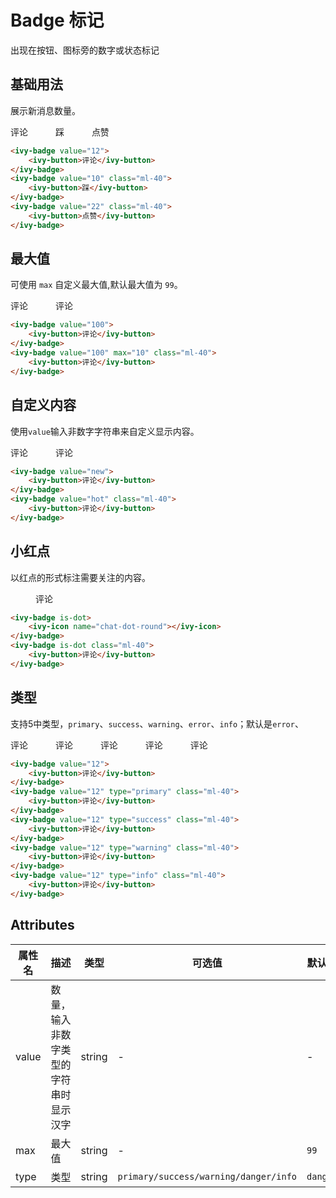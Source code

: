# Badge 标记

出现在按钮、图标旁的数字或状态标记

## 基础用法

展示新消息数量。

<ivy-badge value="12">
    <ivy-button>评论</ivy-button>
</ivy-badge>
<ivy-badge value="10" class="ml-40">
    <ivy-button>踩</ivy-button>
</ivy-badge>
<ivy-badge value="22" class="ml-40">
    <ivy-button>点赞</ivy-button>
</ivy-badge>

```html
<ivy-badge value="12">
    <ivy-button>评论</ivy-button>
</ivy-badge>
<ivy-badge value="10" class="ml-40">
    <ivy-button>踩</ivy-button>
</ivy-badge>
<ivy-badge value="22" class="ml-40">
    <ivy-button>点赞</ivy-button>
</ivy-badge>
```

## 最大值

可使用 `max` 自定义最大值,默认最大值为 `99`。

<ivy-badge value="100">
    <ivy-button>评论</ivy-button>
</ivy-badge>
<ivy-badge value="100" max="10" class="ml-40">
    <ivy-button>评论</ivy-button>
</ivy-badge>

```html
<ivy-badge value="100">
    <ivy-button>评论</ivy-button>
</ivy-badge>
<ivy-badge value="100" max="10" class="ml-40">
    <ivy-button>评论</ivy-button>
</ivy-badge>
```

## 自定义内容

使用`value`输入非数字字符串来自定义显示内容。

<ivy-badge value="new">
    <ivy-button>评论</ivy-button>
</ivy-badge>
<ivy-badge value="hot" class="ml-40">
    <ivy-button>评论</ivy-button>
</ivy-badge>

```html
<ivy-badge value="new">
    <ivy-button>评论</ivy-button>
</ivy-badge>
<ivy-badge value="hot" class="ml-40">
    <ivy-button>评论</ivy-button>
</ivy-badge>
```

## 小红点

以红点的形式标注需要关注的内容。

<ivy-badge is-dot>
    <ivy-icon name="chat-dot-round"></ivy-icon>
</ivy-badge>
<ivy-badge is-dot class="ml-40">
    <ivy-button>评论</ivy-button>
</ivy-badge>

```html
<ivy-badge is-dot>
    <ivy-icon name="chat-dot-round"></ivy-icon>
</ivy-badge>
<ivy-badge is-dot class="ml-40">
    <ivy-button>评论</ivy-button>
</ivy-badge>
```

## 类型

支持5中类型，`primary`、`success`、`warning`、`error`、`info`；默认是`error`、

<ivy-badge value="12">
    <ivy-button>评论</ivy-button>
</ivy-badge>
<ivy-badge value="12" type="primary" class="ml-40">
    <ivy-button>评论</ivy-button>
</ivy-badge>
<ivy-badge value="12" type="success" class="ml-40">
    <ivy-button>评论</ivy-button>
</ivy-badge>
<ivy-badge value="12" type="warning" class="ml-40">
    <ivy-button>评论</ivy-button>
</ivy-badge>
<ivy-badge value="12" type="info" class="ml-40">
    <ivy-button>评论</ivy-button>
</ivy-badge>

```html
<ivy-badge value="12">
    <ivy-button>评论</ivy-button>
</ivy-badge>
<ivy-badge value="12" type="primary" class="ml-40">
    <ivy-button>评论</ivy-button>
</ivy-badge>
<ivy-badge value="12" type="success" class="ml-40">
    <ivy-button>评论</ivy-button>
</ivy-badge>
<ivy-badge value="12" type="warning" class="ml-40">
    <ivy-button>评论</ivy-button>
</ivy-badge>
<ivy-badge value="12" type="info" class="ml-40">
    <ivy-button>评论</ivy-button>
</ivy-badge>
```

## Attributes

| 属性名 | 描述 | 类型 | 可选值                           | 默认值     |
|-|-|-|--------------------------------------|---------|
|value|数量，输入非数字类型的字符串时显示汉字|string| -   | -       |
|max|最大值|string| -                                | `99`    |
|type|类型|string| `primary/success/warning/danger/info` | `danger` |

<style scoped>
.ml-40{
    margin-left: 40px;
}
</style>
